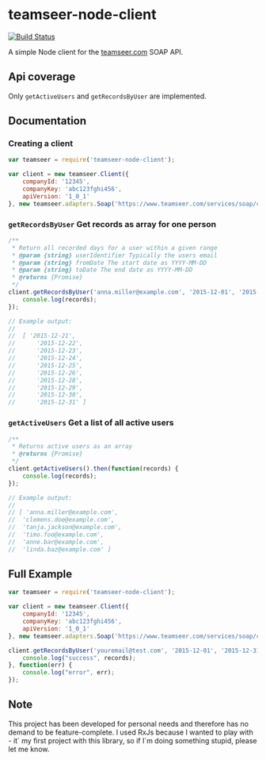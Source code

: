 # teamseer-node-client

[![Build Status](https://travis-ci.org/tomraithel/teamseer-node-client.svg)](https://travis-ci.org/tomraithel/teamseer-node-client)

A simple Node client for the [teamseer.com](http://www.teamseer.com/) SOAP API.

## Api coverage

Only `getActiveUsers` and `getRecordsByUser` are implemented.

## Documentation

### Creating a client

```javascript
var teamseer = require('teamseer-node-client');

var client = new teamseer.Client({
	companyId: '12345',
	companyKey: 'abc123fghi456',
	apiVersion: '1_0_1'
}, new teamseer.adapters.Soap('https://www.teamseer.com/services/soap/coreapi/1_0_1/teamseer_core_api.wsdl'));
```


### `getRecordsByUser` Get records as array for one person

```javascript
/**
 * Return all recorded days for a user within a given range
 * @param {string} userIdentifier Typically the users email
 * @param {string} fromDate The start date as YYYY-MM-DD
 * @param {string} toDate The end date as YYYY-MM-DD
 * @returns {Promise}
 */
client.getRecordsByUser('anna.miller@example.com', '2015-12-01', '2015-12-31').then(function(records) {
	console.log(records);
});

// Example output:
//
//	[ '2015-12-21',
//		'2015-12-22',
//		'2015-12-23',
//		'2015-12-24',
//		'2015-12-25',
//		'2015-12-26',
//		'2015-12-28',
//		'2015-12-29',
//		'2015-12-30',
//		'2015-12-31' ]
```

### `getActiveUsers` Get a list of all active users

```javascript
/**
 * Returns active users as an array
 * @returns {Promise}
 */
client.getActiveUsers().then(function(records) {
	console.log(records);
});

// Example output:
//
// [ 'anna.miller@example.com',
//	'clemens.doe@example.com',
//	'tanja.jackson@example.com',
//	'timo.foo@example.com',
//	'anne.bar@example.com',
//	'linda.baz@example.com' ]
```

## Full Example

```javascript
var teamseer = require('teamseer-node-client');

var client = new teamseer.Client({
	companyId: '12345',
	companyKey: 'abc123fghi456',
	apiVersion: '1_0_1'
}, new teamseer.adapters.Soap('https://www.teamseer.com/services/soap/coreapi/1_0_1/teamseer_core_api.wsdl'));

client.getRecordsByUser('youremail@test.com', '2015-12-01', '2015-12-31').then(function(records) {
	console.log("success", records);
}, function(err) {
	console.log("error", err);
});
```

## Note

This project has been developed for personal needs and therefore has no demand to be feature-complete.
I used RxJs because I wanted to play with - it´ my first project with this library, so if I´m doing something stupid,
please let me know.